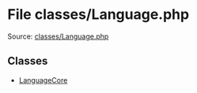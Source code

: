 File classes/Language.php
=========

Source: [classes/Language.php](https://github.com/PrestaShop/PrestaShop/blob/1.5.6.1/classes/Language.php)


Classes
-------

* [LanguageCore](class.LanguageCore.md)

